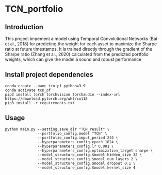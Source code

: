 # TCN_portfolio
## Introduction
This project impement a model using Temporal Convolutional Networks (Bai et al., 2018) for predicting the weight for each asset to maximize the Sharpe
ratio at future timestamps. It is trained directly through the gradient of the Sharpe ratio (Zhang et al., 2020) calculated from the predicted portfolio weights, which
can give the model a sound and robust performance. 

## Install project dependencies
```
conda create --name tcn_pf python=3.9
conda activate tcn_pf
pip3 install torch torchvision torchaudio --index-url https://download.pytorch.org/whl/cu118
pip3 install -r requirements.txt
```

## Usage
```
python main.py --setting.save_dir "TCN_result" \
               --portfolio_config.model "TCN" \
               --portfolio_config.input_period 240 \
               --hyperparameters_config.epoch 1024 \
               --hyperparameters_config.lr 0.001 \
               --hyperparameters_config.optimization_target sharpe \
               --model_structure_config.$model.hidden_size 32 \
               --model_structure_config.$model.num_layers 2 \
               --model_structure_config.$model.dropout 0.1 \
               --model_structure_config.$model.kernel_size 4
```
